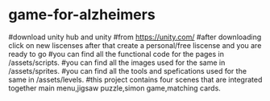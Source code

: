 # game-for-alzheimers
#download unity hub and unity 
#from https://unity.com/
#after downloading click on new liscenses after that create a personal/free liscense and you are ready to go
#you can find all the functional code for the pages in /assets/scripts.
#you can find all the images used for the same in /assets/sprites.
#you can find all the tools and spefications used for the same in /assets/levels.
#this project contains four scenes that are integrated together main menu,jigsaw puzzle,simon game,matching cards.
